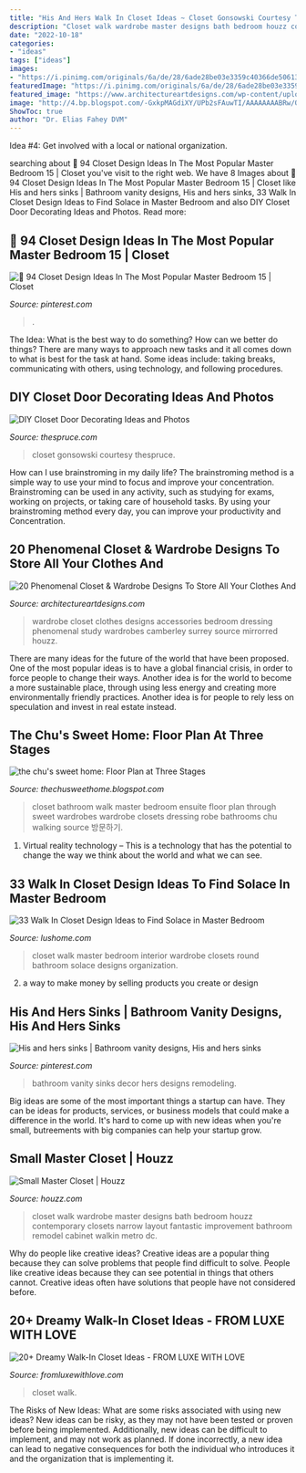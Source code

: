 ```yaml
---
title: "His And Hers Walk In Closet Ideas ~ Closet Gonsowski Courtesy Thespruce"
description: "Closet walk wardrobe master designs bath bedroom houzz contemporary closets narrow layout fantastic improvement bathroom remodel cabinet walkin metro dc"
date: "2022-10-18"
categories:
- "ideas"
tags: ["ideas"]
images:
- "https://i.pinimg.com/originals/6a/de/28/6ade28be03e3359c40366de50613cc44.jpg"
featuredImage: "https://i.pinimg.com/originals/6a/de/28/6ade28be03e3359c40366de50613cc44.jpg"
featured_image: "https://www.architectureartdesigns.com/wp-content/uploads/2015/04/20-Phenomenal-Closet-Wardrobe-Designs-To-Store-All-Your-Clothes-And-Accessories-In-4-630x945.jpg"
image: "http://4.bp.blogspot.com/-GxkpMAGdiXY/UPb2sFAuwTI/AAAAAAAABRw/ONMzvEWZohk/s1600/MasterbathandWalkingcloset.jpg"
ShowToc: true
author: "Dr. Elias Fahey DVM"
---
```



Idea #4: Get involved with a local or national organization.
 

	

		
searching about 📣 94 Closet Design Ideas In The Most Popular Master Bedroom 15 | Closet you've visit to the right web. We have 8 Images about 📣 94 Closet Design Ideas In The Most Popular Master Bedroom 15 | Closet like His and hers sinks | Bathroom vanity designs, His and hers sinks, 33 Walk In Closet Design Ideas to Find Solace in Master Bedroom and also DIY Closet Door Decorating Ideas and Photos. Read more:
		
    
## 📣 94 Closet Design Ideas In The Most Popular Master Bedroom 15 | Closet

<img loading=lazy src="https://i.pinimg.com/originals/6a/de/28/6ade28be03e3359c40366de50613cc44.jpg" onerror="this.onerror=null;this.src='https://tse4.mm.bing.net/th?id=OIP.QF227UUXWfgQcY8Fa6PsxgHaLH&amp;pid=15.1';" alt="📣 94 Closet Design Ideas In The Most Popular Master Bedroom 15 | Closet">

_Source: pinterest.com_

>. 

	

The Idea: What is the best way to do something?
How can we better do things? There are many ways to approach new tasks and it all comes down to what is best for the task at hand. Some ideas include: taking breaks, communicating with others, using technology, and following procedures.

    
## DIY Closet Door Decorating Ideas And Photos

<img loading=lazy src="https://fthmb.tqn.com/Nlmok4kCubb4KiWcIKZdC3v_ZnI=/960x0/filters:no_upscale()/mural-on-closet-doors-56a08dc45f9b58eba4b18328.jpg" onerror="this.onerror=null;this.src='https://tse2.mm.bing.net/th?id=OIP.I-IzCtHQl0-LkIFmZ9np9AHaLH&amp;pid=15.1';" alt="DIY Closet Door Decorating Ideas and Photos">

_Source: thespruce.com_

>closet gonsowski courtesy thespruce. 

	

How can I use brainstroming in my daily life?
The brainstroming method is a simple way to use your mind to focus and improve your concentration. Brainstroming can be used in any activity, such as studying for exams, working on projects, or taking care of household tasks. By using your brainstroming method every day, you can improve your productivity and Concentration.

    
## 20 Phenomenal Closet &amp; Wardrobe Designs To Store All Your Clothes And

<img loading=lazy src="https://www.architectureartdesigns.com/wp-content/uploads/2015/04/20-Phenomenal-Closet-Wardrobe-Designs-To-Store-All-Your-Clothes-And-Accessories-In-4-630x945.jpg" onerror="this.onerror=null;this.src='https://tse4.mm.bing.net/th?id=OIP.9YB3PbuCxYClHwsPxxujpgHaLH&amp;pid=15.1';" alt="20 Phenomenal Closet &amp; Wardrobe Designs To Store All Your Clothes And">

_Source: architectureartdesigns.com_

>wardrobe closet clothes designs accessories bedroom dressing phenomenal study wardrobes camberley surrey source mirrorred houzz. 

	

There are many ideas for the future of the world that have been proposed. One of the most popular ideas is to have a global financial crisis, in order to force people to change their ways. Another idea is for the world to become a more sustainable place, through using less energy and creating more environmentally friendly practices. Another idea is for people to rely less on speculation and invest in real estate instead.

    
## The Chu&#039;s Sweet Home: Floor Plan At Three Stages

<img loading=lazy src="http://4.bp.blogspot.com/-GxkpMAGdiXY/UPb2sFAuwTI/AAAAAAAABRw/ONMzvEWZohk/s1600/MasterbathandWalkingcloset.jpg" onerror="this.onerror=null;this.src='https://tse4.mm.bing.net/th?id=OIP.TuGG_IZtFcJiJ8Hg_DaKTAAAAA&amp;pid=15.1';" alt="the chu&#039;s sweet home: Floor Plan at Three Stages">

_Source: thechusweethome.blogspot.com_

>closet bathroom walk master bedroom ensuite floor plan through sweet wardrobes wardrobe closets dressing robe bathrooms chu walking source 방문하기. 

	

1. Virtual reality technology – This is a technology that has the potential to change the way we think about the world and what we can see.

    
## 33 Walk In Closet Design Ideas To Find Solace In Master Bedroom

<img loading=lazy src="https://www.lushome.com/wp-content/uploads/2014/04/walk-in-closets-closet-organization-interior-design-ideas-10.jpg" onerror="this.onerror=null;this.src='https://tse4.mm.bing.net/th?id=OIP.HYCgQC66xn8RqfoACF7F2QHaFz&amp;pid=15.1';" alt="33 Walk In Closet Design Ideas to Find Solace in Master Bedroom">

_Source: lushome.com_

>closet walk master bedroom interior wardrobe closets round bathroom solace designs organization. 

	

2. a way to make money by selling products you create or design

    
## His And Hers Sinks | Bathroom Vanity Designs, His And Hers Sinks

<img loading=lazy src="https://i.pinimg.com/736x/12/5e/ae/125eae79bcf8f61eaab97c9e514db053--design-styles-remodeling-ideas.jpg" onerror="this.onerror=null;this.src='https://tse3.mm.bing.net/th?id=OIP.s7_MlK5yazLGKnYXFOXSnQHaLH&amp;pid=15.1';" alt="His and hers sinks | Bathroom vanity designs, His and hers sinks">

_Source: pinterest.com_

>bathroom vanity sinks decor hers designs remodeling. 

	

Big ideas are some of the most important things a startup can have. They can be ideas for products, services, or business models that could make a difference in the world. It's hard to come up with new ideas when you're small, butreements with big companies can help your startup grow.

    
## Small Master Closet | Houzz

<img loading=lazy src="https://st.hzcdn.com/fimgs/24f160d00f8a3dbd_2409-w500-h666-b0-p0--contemporary-closet.jpg" onerror="this.onerror=null;this.src='https://tse1.mm.bing.net/th?id=OIP.IZFVj25hjOmW9RKm_klnUQHaJ3&amp;pid=15.1';" alt="Small Master Closet | Houzz">

_Source: houzz.com_

>closet walk wardrobe master designs bath bedroom houzz contemporary closets narrow layout fantastic improvement bathroom remodel cabinet walkin metro dc. 

	

Why do people like creative ideas?
Creative ideas are a popular thing because they can solve problems that people find difficult to solve. People like creative ideas because they can see potential in things that others cannot. Creative ideas often have solutions that people have not considered before.

    
## 20+ Dreamy Walk-In Closet Ideas - FROM LUXE WITH LOVE

<img loading=lazy src="http://fromluxewithlove.com/wp-content/uploads/2018/01/Amazing-Walk-In-Closet-Ideas-52.jpg" onerror="this.onerror=null;this.src='https://tse4.mm.bing.net/th?id=OIP.8jSrYduRr4M1ZI34Hob-TQHaLF&amp;pid=15.1';" alt="20+ Dreamy Walk-In Closet Ideas - FROM LUXE WITH LOVE">

_Source: fromluxewithlove.com_

>closet walk. 

	

The Risks of New Ideas: What are some risks associated with using new ideas?
New ideas can be risky, as they may not have been tested or proven before being implemented. Additionally, new ideas can be difficult to implement, and may not work as planned. If done incorrectly, a new idea can lead to negative consequences for both the individual who introduces it and the organization that is implementing it.

